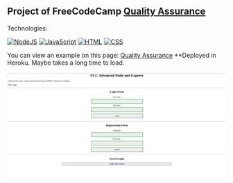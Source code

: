 ## Project of FreeCodeCamp [Quality Assurance](https://www.freecodecamp.org/learn/quality-assurance/advanced-node-and-express/)

Technologies:

[![NodeJS](https://img.shields.io/badge/NodeJS+express-339933?style=for-the-badge&logo=node.js&logoColor=white&labelColor=101010)]()
[![JavaScript](https://img.shields.io/badge/JavaScript-F7DF1E?style=for-the-badge&logo=javascript&logoColor=white&labelColor=101010)]()
[![HTML](https://img.shields.io/badge/HTML5-E34F26?style=for-the-badge&logo=HTML5&logoColor=white&labelColor=101010)]()
[![CSS](https://img.shields.io/badge/CSS-1572B6?style=for-the-badge&logo=CSS3&logoColor=white&labelColor=101010)]()

You can view an example on this page: [Quality Assurance](https://boilerplate-freecodecamp.herokuapp.com/) **Deployed in Heroku. Maybe takes a long time to load.

![example](https://github.com/aestebance/Advanced-Node-and-Express-FCC/blob/master/example.png)

